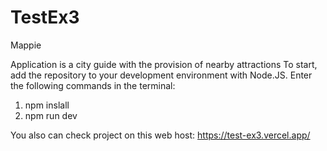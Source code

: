# TestEx3
Mappie

Application is a city guide with the provision of nearby attractions
To start, add the repository to your development environment with Node.JS.
Enter the following commands in the terminal:
1. npm inslall
2. npm run dev

You also can check project on this web host:
https://test-ex3.vercel.app/
